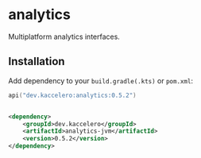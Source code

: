 # analytics

Multiplatform analytics interfaces.

## Installation

Add dependency to your `build.gradle(.kts)` or `pom.xml`:

```kotlin
api("dev.kaccelero:analytics:0.5.2")
```

```xml

<dependency>
    <groupId>dev.kaccelero</groupId>
    <artifactId>analytics-jvm</artifactId>
    <version>0.5.2</version>
</dependency>
```

